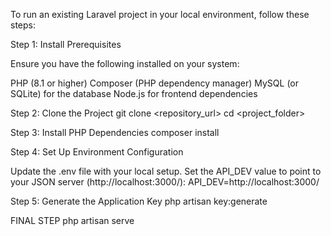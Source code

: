 To run an existing Laravel project in your local environment, follow these steps:

Step 1: Install Prerequisites

Ensure you have the following installed on your system:

PHP (8.1 or higher)
Composer (PHP dependency manager)
MySQL (or SQLite) for the database
Node.js for frontend dependencies

Step 2: Clone the Project
git clone <repository_url>
cd <project_folder>

Step 3: Install PHP Dependencies
composer install

Step 4: Set Up Environment Configuration

Update the .env file with your local setup. Set the API_DEV value to point to your JSON server (http://localhost:3000/):
API_DEV=http://localhost:3000/

Step 5: Generate the Application Key
php artisan key:generate

FINAL STEP
php artisan serve
